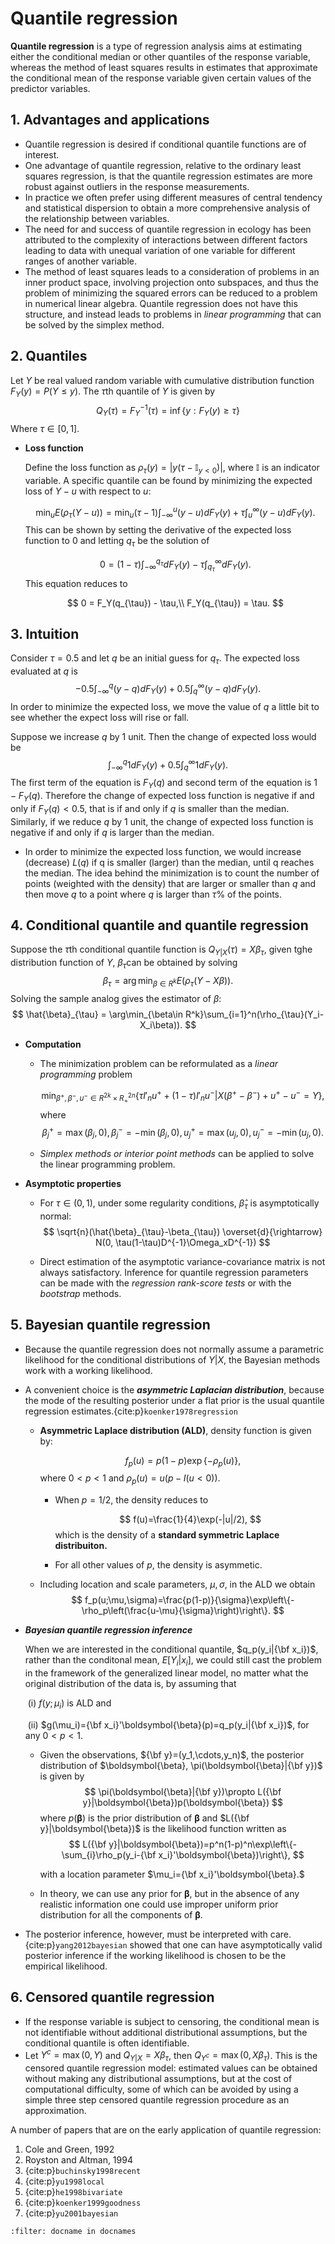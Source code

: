 Quantile regression
========================================================

**Quantile regression** is a type of regression analysis aims at estimating either the conditional median or other quantiles of the response variable, whereas the method of least squares results in estimates that approximate the conditional mean of the response variable given certain values of the predictor variables.

## 1. Advantages and applications

- Quantile regression is desired if conditional quantile functions are of interest.
- One advantage of quantile regression, relative to the ordinary least squares regression, is that the quantile regression estimates are more robust against outliers in the response measurements.
- In practice we often prefer using different measures of central tendency and statistical dispersion to obtain a more comprehensive analysis of the relationship between variables.
- The need for and success of quantile regression in ecology has been attributed to the complexity of interactions between different factors leading to data with unequal variation of one variable for different ranges of another variable.
- The method of least squares leads to a consideration of problems in an inner product space, involving projection onto subspaces, and thus the problem of minimizing the squared errors can be reduced to a problem in numerical linear algebra. Quantile regression does not have this structure,  and instead leads to problems in *linear programming* that can be solved by the simplex method.

## 2. Quantiles

Let $Y$ be real valued random variable with cumulative distribution function $F_Y(y) = P(Y\le y)$. The $\tau$th quantile of $Y$ is given by
$$
Q_Y(\tau) = F^{-1}_Y(\tau) = \inf\{y: F_Y(y)\ge \tau\}
$$
Where $\tau \in [0, 1]$.

- **Loss function**

  Define the loss function as $\rho_{\tau}(y) = |y(\tau - \mathbb{I}_{y<0})|$, where $\mathbb{I}$ is an indicator variable. A specific quantile can be found by minimizing the expected loss of $Y − u$ with respect to $u$:

  
  $$
  \min_{u}E(\rho_{\tau}(Y-u)) = \min_{u}(\tau - 1)\int_{-\infty}^u(y-u)dF_Y(y) + \tau\int_u^{\infty}(y-u)dF_Y(y).
  $$
  This can be shown by setting the derivative of the expected loss function to 0 and letting $q_{\tau}$ be the solution of

  
  $$
  0 = (1-\tau)\int_{-\infty}^{q_{\tau}}dF_Y(y) - \tau\int_{q_{\tau}}^{\infty}dF_Y(y).
  $$
  This equation reduces to

  
  $$
  0 = F_Y(q_{\tau}) - \tau,\\
  F_Y(q_{\tau}) = \tau.
  $$

## 3. Intuition

Consider $\tau = 0.5$ and let $q$ be an initial guess for $q_{\tau}$. The expected loss evaluated at $q$ is
$$
-0.5\int_{-\infty}^q(y-q)dF_Y(y) + 0.5\int_q^{\infty}(y-q)dF_Y(y).
$$
In order to minimize the expected loss, we move the value of $q$ a little bit to see whether the expect loss will rise or fall.

Suppose we increase $q$ by 1 unit. Then the change of expected loss would be
$$
\int_{-\infty}^q1dF_Y(y) + 0.5\int_q^{\infty}1dF_Y(y).
$$
The first term of the equation is $F_Y (q)$ and second term of the equation is $1-F_Y(q)$. Therefore the change of expected loss function is negative if and only if $F_Y (q)<0.5$, that is if and only if $q$ is smaller than the median. Similarly, if we reduce $q$ by 1 unit, the change of expected loss function is negative if and only if $q$ is larger than the median.

- In order to minimize the expected loss function, we would increase (decrease) $L(q)$ if q is smaller (larger) than the median, until q reaches the median. The idea behind the minimization is to count the number of points (weighted with the density) that are larger or smaller than $q$ and then move $q$ to a point where $q$ is larger than $\tau$% of the points.

## 4. Conditional quantile and quantile regression

Suppose the $\tau$th conditional quantile function is $Q_{Y|X}(\tau)=X\beta_{\tau}$, given tghe distribution function of $Y$, $\beta_{\tau}$can be obtained by solving
$$
\beta_{\tau} = \arg\min_{\beta\in R^{k}}E(\rho_{\tau}(Y-X\beta)).
$$
Solving the sample analog gives the estimator of $\beta$:
$$
\hat{\beta}_{\tau} = \arg\min_{\beta\in R^k}\sum_{i=1}^n(\rho_{\tau}(Y_i-X_i\beta)).
$$

- **Computation**

  - The minimization problem can be reformulated as a *linear programming* problem

    
    $$
    \min_{\beta^+, \beta^-, u^-\in R^{2k}\times R_+^{2n}}\left\{\tau I'_nu^+ + (1-\tau)I'_n u^-|X(\beta^+-\beta^-)+u^+-u^- = Y \right\},
    $$
    where
    $$
    \beta_j^+ =\max(\beta_j, 0), \beta^-_j = -\min(\beta_j, 0), u_j^+=\max(u_j, 0), u_j^- = -\min(u_j, 0).
    $$

  - *Simplex methods or interior point methods* can be applied to solve the linear programming problem.

    

- **Asymptotic properties**

  - For $\tau\in(0, 1)$, under some regularity conditions, $\hat{\beta}_{\tau}$ is asymptotically normal:
    $$
    \sqrt{n}(\hat{\beta}_{\tau}-\beta_{\tau}) \overset{d}{\rightarrow} N(0, \tau(1-\tau)D^{-1}\Omega_xD^{-1})
    $$

  - Direct estimation of the asymptotic variance-covariance matrix is not always satisfactory. Inference for quantile regression parameters can be made with the *regression rank-score tests* or with the *bootstrap* methods.

## 5. Bayesian quantile regression

- Because the quantile regression does not normally assume a parametric likelihood for the conditional distributions of $Y|X$, the Bayesian methods work with a working likelihood.

- A convenient choice is the ***asymmetric Laplacian distribution***, because the mode of the resulting posterior under a flat prior is the usual quantile regression estimates.{cite:p}`koenker1978regression`

  - **Asymmetric Laplace distribution (ALD)**, density function is given by:

    
    $$
    f_p(u)=p(1-p)\exp\{-\rho_p(u)\},
    $$
    where $0 < p < 1$ and $\rho_p(u)=u(p-I(u<0))$.

     - When $p=1/2$, the density reduces to 

       
       $$
       f(u)=\frac{1}{4}\exp(-|u|/2),
       $$
       which is the density of a **standard symmetric Laplace distribuiton.**

       

     - For all other values of $p$, the density is asymmetic.

       

  - Including location and scale parameters, $\mu, \sigma$, in the ALD we obtain 
    $$
    f_p(u;\mu,\sigma)=\frac{p(1-p)}{\sigma}\exp\left\{-\rho_p\left(\frac{u-\mu}{\sigma}\right)\right\}.
    $$

- ***Bayesian quantile regression inference***

  When we are interested in the conditional quantile, $q_p(y_i|{\bf x_i})$, rather than the conditonal mean, $E[Y_i|x_i]$, we could still cast the problem in the framework of the generalized linear model, no matter what the original distribution of the data is, by assuming that 

  ​	(i) $f(y;\mu_i)$ is ALD and 

  ​	(ii) $g(\mu_i)={\bf x_i}'\boldsymbol{\beta}(p)=q_p(y_i|{\bf x_i})$, for any $0 < p < 1$.

  

  - Given the observations, ${\bf y}=(y_1,\cdots,y_n)$, the posterior distribution of $\boldsymbol{\beta}, \pi(\boldsymbol{\beta}|{\bf y})$ is given by 
    $$
    \pi(\boldsymbol{\beta}|{\bf y})\propto L({\bf y}|\boldsymbol{\beta})p(\boldsymbol{\beta})
    $$
    where $p(\boldsymbol{\beta})$ is the prior distribution of $\boldsymbol{\beta}$ and $L({\bf y}|\boldsymbol{\beta})$ is the likelihood function written as 
    $$
    L({\bf y}|\boldsymbol{\beta})=p^n(1-p)^n\exp\left\{-\sum_{i}\rho_p(y_i-{\bf x_i}'\boldsymbol{\beta})\right\},
    $$
    

    with a location parameter $\mu_i={\bf x_i}'\boldsymbol{\beta}.$

  - In theory, we can use any prior for $\boldsymbol{\beta}$, but in the absence of any realistic information one could use improper uniform prior distribution for all the components of $\boldsymbol{\beta}$.

    

- The posterior inference, however, must be interpreted with care. {cite:p}`yang2012bayesian` showed that one can have asymptotically valid posterior inference if the working likelihood is chosen to be the empirical likelihood.

## 6. Censored quantile regression 

- If the response variable is subject to censoring, the conditional mean is not identifiable without additional distributional assumptions, but the conditional quantile is often identifiable.
- Let $Y^c = \max(0, Y)$ and $Q_{Y|X}= X\beta_{\tau}$, then $Q_{Y^c}=\max(0, X\beta_{\tau})$. This is the censored quantile regression model: estimated values can be obtained without making any distributional assumptions, but at the cost of computational difficulty, some of which can be avoided by using a simple three step censored quantile regression procedure as an approximation.

 

A number of papers that are on the early application of quantile regression:

1. Cole and Green, 1992
2. Royston and Altman, 1994
3. {cite:p}`buchinsky1998recent`
4. {cite:p}`yu1998local`
5. {cite:p}`he1998bivariate`
6. {cite:p}`koenker1999goodness`
7. {cite:p}`yu2001bayesian`

```{bibliography}
:filter: docname in docnames
```